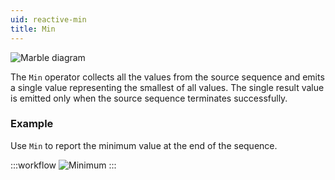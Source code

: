 ```yaml
---
uid: reactive-min
title: Min
---
```


![Marble diagram](~/images/reactive-min.svg)

The `Min` operator collects all the values from the source sequence and emits a single value representing the smallest of all values. The single result value is emitted only when the source sequence terminates successfully.

### Example
Use `Min` to report the minimum value at the end of the sequence.

:::workflow
![Minimum](../workflows/reactive-min-example.bonsai)
:::